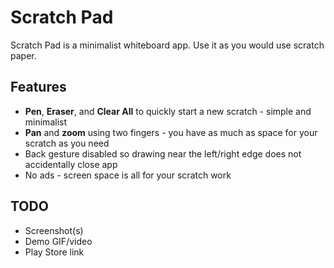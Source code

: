 # Scratch Pad

Scratch Pad is a minimalist whiteboard app. Use it as you would use scratch paper.

## Features
* **Pen**, **Eraser**, and **Clear All** to quickly start a new scratch - simple and minimalist
* **Pan** and **zoom** using two fingers - you have as much as space for your scratch as you need
* Back gesture disabled so drawing near the left/right edge does not accidentally close app
* No ads - screen space is all for your scratch work

## TODO
* Screenshot(s)
* Demo GIF/video
* Play Store link
